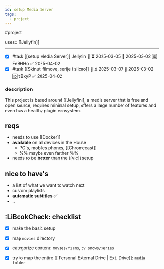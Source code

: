 ```yaml
---
id: setup Media Server
tags:
  - project
---
```

#project

uses:: [[Jellyfin]]
____

- [x] #task [[setup Media Server]] Jellyfin 🔼 ⏳ 2025-03-05 📅 2025-03-02 🆔 FeBHHo ✅ 2025-04-02
- [x] #task [[Skinuti filmove, serije i slicno]] 🔼 ⏳ 2025-03-07 📅 2025-03-02 🆔 tIBxyP ✅ 2025-04-02

### description

This project is based around [[Jellyfin]], a media server that is free and open source, requires minimal setup, offers a large number of features and even has a healthy plugin ecosystem.

## reqs
- needs to use [[Docker]]
- **available** on all devices in the House
	- PC's, mobiles phones, [[Chromecast]]
	- %% maybe even farther %%
- needs to be **better** than the [[vlc]] setup
## nice to have's
-  a list of what we want to watch next
-  custom playlists
-  **automatic subtitles** ✅
-  ..

## :LiBookCheck: checklist
- [x] make the basic setup
- [x] map `movies` directory
- [x] categorize content: `movies/films`, `tv shows/series`
- [x] try to map the entire [[ Personal External Drive | Ext. Drive]]: `media folder`


